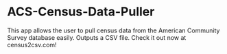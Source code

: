 # ACS-Census-Data-Puller
This app allows the user to pull census data from the American Community Survey database easily. Outputs a CSV file. Check it out now at census2csv.com!
